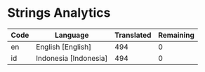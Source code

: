 # Strings Analytics


| Code | Language | Translated | Remaining |
|----|-------|-------|---|
| en | English [English] | 494 | 0 |
| id | Indonesia [Indonesia] | 494 | 0 |
